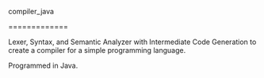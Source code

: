 compiler_java

=============

Lexer, Syntax, and Semantic Analyzer with Intermediate Code Generation to create a compiler for a simple programming language.

Programmed in Java.
